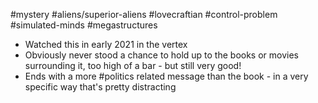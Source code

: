 #mystery #aliens/superior-aliens #lovecraftian #control-problem #simulated-minds #megastructures
- Watched this in early 2021 in the vertex
- Obviously never stood a chance to hold up to the books or movies surrounding it, too high of a bar - but still very good!
- Ends with a more #politics related message than the book - in a very specific way that's pretty distracting